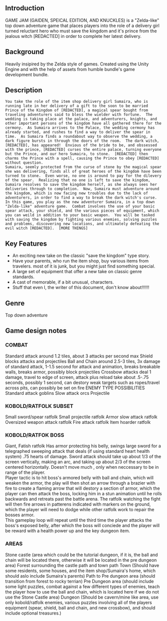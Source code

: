 ## Introduction
GAME JAM (GAIDEN, SPEICAL EDITION, AND KNUCKLES) is a "Zelda-like" top down adventure game that places players into the role of a delivery girl turned reluctant hero who must save the kingdom and it's prince from the jealous witch [REDACTED] in order to complete her latest delivery.  

## Background
Heavily insipired by the Zelda style of games.  Created using the Unity Engine and with the help of assets from humble bundle's game development bundle.

## Description
	You take the role of the item shop delivery girl Sumaira, who is running late in her delivery of a gift to the soon to be married Prince of the Kingdom of [REDACTED], a magical spear bought from traveling adventurers said to bless the wielder with fortune.  The wedding is taking place at the palace, and adventurers, knights, and other important persons of the kingdom have all gathered there for the cermony.  As Sumaira arrives to the Palace, the wedding cermony has already started, and rushes to find a way to deliver the spear in time.  As Sumaira finds a roundabout way to observe the wedding, a dark figure bursts in through the doors of the room.  The dark witch, [REDACTED], has appeared!  Envious of the bride to be, and obssessed with the prince, [REDACTED] curses the entire palace, turning everyone but the Prince, and our hero Sumaira, to stone.  [REDACTED] then charms the Prince with a spell, causing the Prince to obey [REDACTED] without question.  
	Sumaira, seemly protected from the curse of stone by the magical spear she was delivering, finds all of great heroes of the kingdom have been turned to stone.  Even worse, no one is around to pay for the dilevery of the spear.  Realizing that no one is left to save the kingdom, Sumaira resolves to save the kingdom herself, as she always sees her deliveries through to completion.  Now, Sumaira must adventure around the kingdom, which is now facing new troubles due to the lack of adventurers, in order to find a way to break the dark witch's curse. 
	In this game, you play as the new adventurer Sumaira, in a top down "Zelda-like" adventure game.  Combat involves the use of your basic spear attack, your shield, and the various pieces of equipment, which you can weild in addition to your basic weapon.  You will be tasked with saving the kingdom by fighting various enemies, solving puzzles and problems, discovering new locations, and ultimately defeating the evil witch [REDACTED].  [MORE THINGS]

## Key Features
* An exciting new take on the classic "save the kingdom" type story.
* Have your parents, who run the item shop, buy various items from travelers.  most of it is junk, but you might just find something special.
* A large set of equipment that offer a new take on classic genre standards.
* A cast of memorable, if a bit unusual, characters.
* Stuff that even I, the writer of this document, don't know about!!!!!!

## Genre
Top down adventure

## Game design notes

### COMBAT
Standard attack around 1.2 tiles, about 3 attacks per second max
Shield blocks attacks and projectiles
Ball and Chain around 2.5-3 tiles, 3x damage of standard attack, 1-1.5 second for attack and animation, breaks breakable walls, breaks armor, possibly block projectiles
Crossbow attacks deal 1 damage, travel to edge of screen, attack plus reload take about .5-.75 seconds, possibly 1 second, can destory weak targets such as ropes/travel across pits, can possibly be set on fire
ENEMY TYPE POSSIBILITIES
Standard attack goblins
Slow attack orcs
Projectile 

### KOBOLD/RATFOLK SUBSET
Small sword/spear ratfolk
Small projectile ratfolk
Armor slow attack ratfolk
Oversized weapon attack ratfolk
Fire attack ratfolk
Item hoarder ratfolk

### KOBOLD/RATFOK BOSS
Giant, Fatish ratfolk
Has armor protecting his belly, swings large sword for a telegraphed sweeping attack that deals (if using standard heart health system) .75 hearts of damage.  Sword attack should take up about 1/3 of the screen vertically, making an arc, and taking up about 2/3 of the screen centered horizontally.  Doesn't move much , only when neccessary to be in range of the player.  
Player tactic is to hit boss's armored belly with ball and chain, which will weaken the armor, the play will then shot an arrow through a brazier with fire to create a flaming arrow that will destory a section of armor, which the player can then attack the boss, locking him in a stun animation until he rolls backwards and retreats past the battle arena.  The ratfolk watching the fight will then fire arrows in patterens indicated with markers on the ground, which the player will need to dodge while other ratfolk work to repair the bosses armor.  
This gameplay loop will repeat until the third time the player attacks the boss's exposed belly, after which the boss will conciede and the player will be reward with a health power up and the key dungeon item.

### AREAS
Stone castle (area which could be the tutorial dungeon, if it is, the ball and chain will be located there, otherwise it will be located in the pre dungeon area)
Forest surrounding the castle path and town path
Town (Should have some residents, some houses, and the item shop/Sumaira's home, which should aslo include Sumaira's parents)
Path to Pre dungeon area (should transition from forest to rocky terrian)
Pre Dungeon area (should include some light puzzles, combat against a few different types of enemies, teach the player how to use the ball and chain, which is located here if we do not use the Stone Castle area)
Dungeon (Should be cavern/mine like area, use only kobold/ratfolk enemies, various puzzles involving all of the players equipment (spear, shield, ball and chain, and new crossbow), and should include optional treasures.)


